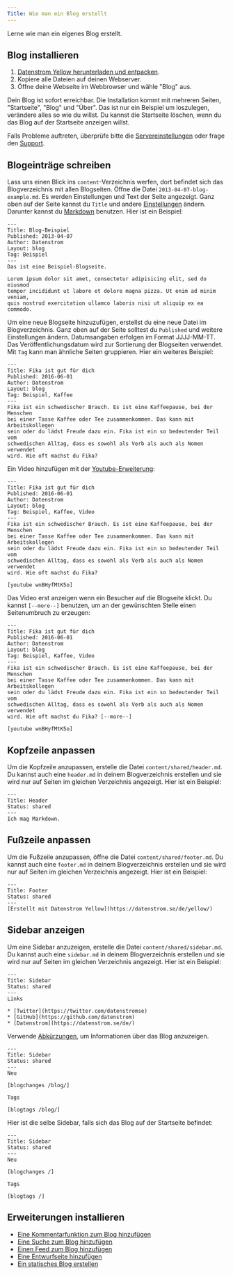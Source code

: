 ```yaml
---
Title: Wie man ein Blog erstellt
---
```

Lerne wie man ein eigenes Blog erstellt.

## Blog installieren

1. [Datenstrom Yellow herunterladen und entpacken](https://github.com/datenstrom/yellow/archive/master.zip).
2. Kopiere alle Dateien auf deinen Webserver.
3. Öffne deine Webseite im Webbrowser und wähle "Blog" aus.

Dein Blog ist sofort erreichbar. Die Installation kommt mit mehreren Seiten, "Startseite", "Blog" und "Über". Das ist nur ein Beispiel um loszulegen, verändere alles so wie du willst. Du kannst die Startseite löschen, wenn du das Blog auf der Startseite anzeigen willst.

Falls Probleme auftreten, überprüfe bitte die [Servereinstellungen](server-configuration) oder frage den [Support](/de/help/).
 
## Blogeinträge schreiben

Lass uns einen Blick ins `content`-Verzeichnis werfen, dort befindet sich das Blogverzeichnis mit allen Blogseiten. Öffne die Datei `2013-04-07-blog-example.md`. Es werden Einstellungen und Text der Seite angezeigt. Ganz oben auf der Seite kannst du `Title` und andere [Einstellungen](markdown-cheat-sheet#einstellungen) ändern. Darunter kannst du [Markdown](markdown-cheat-sheet) benutzen. Hier ist ein Beispiel:

```
---
Title: Blog-Beispiel
Published: 2013-04-07
Author: Datenstrom
Layout: blog
Tag: Beispiel
---
Das ist eine Beispiel-Blogseite.

Lorem ipsum dolor sit amet, consectetur adipisicing elit, sed do eiusmod 
tempor incididunt ut labore et dolore magna pizza. Ut enim ad minim veniam, 
quis nostrud exercitation ullamco laboris nisi ut aliquip ex ea commodo. 
```

Um eine neue Blogseite hinzuzufügen, erstellst du eine neue Datei im Blogverzeichnis. Ganz oben auf der Seite solltest du `Published` und weitere Einstellungen ändern. Datumsangaben erfolgen im Format JJJJ-MM-TT. Das Veröffentlichungsdatum wird zur Sortierung der Blogseiten verwendet. Mit `Tag` kann man ähnliche Seiten gruppieren. Hier ein weiteres Beispiel:

```
---
Title: Fika ist gut für dich
Published: 2016-06-01
Author: Datenstrom
Layout: blog
Tag: Beispiel, Kaffee
---
Fika ist ein schwedischer Brauch. Es ist eine Kaffeepause, bei der Menschen  
bei einer Tasse Kaffee oder Tee zusammenkommen. Das kann mit Arbeitskollegen  
sein oder du lädst Freude dazu ein. Fika ist ein so bedeutender Teil vom 
schwedischen Alltag, dass es sowohl als Verb als auch als Nomen verwendet  
wird. Wie oft machst du Fika?
```

Ein Video hinzufügen mit der [Youtube-Erweiterung](https://github.com/datenstrom/yellow-extensions/tree/master/features/youtube):

```
---
Title: Fika ist gut für dich
Published: 2016-06-01
Author: Datenstrom
Layout: blog
Tag: Beispiel, Kaffee, Video
---
Fika ist ein schwedischer Brauch. Es ist eine Kaffeepause, bei der Menschen  
bei einer Tasse Kaffee oder Tee zusammenkommen. Das kann mit Arbeitskollegen  
sein oder du lädst Freude dazu ein. Fika ist ein so bedeutender Teil vom 
schwedischen Alltag, dass es sowohl als Verb als auch als Nomen verwendet  
wird. Wie oft machst du Fika?

[youtube wnBHyfMtK5o]
```

Das Video erst anzeigen wenn ein Besucher auf die Blogseite klickt. Du kannst `[--more--]` benutzen, um an der gewünschten Stelle einen Seitenumbruch zu erzeugen:

```
---
Title: Fika ist gut für dich
Published: 2016-06-01
Author: Datenstrom
Layout: blog
Tag: Beispiel, Kaffee, Video
---
Fika ist ein schwedischer Brauch. Es ist eine Kaffeepause, bei der Menschen  
bei einer Tasse Kaffee oder Tee zusammenkommen. Das kann mit Arbeitskollegen  
sein oder du lädst Freude dazu ein. Fika ist ein so bedeutender Teil vom 
schwedischen Alltag, dass es sowohl als Verb als auch als Nomen verwendet  
wird. Wie oft machst du Fika? [--more--]

[youtube wnBHyfMtK5o]
```

## Kopfzeile anpassen

Um die Kopfzeile anzupassen, erstelle die Datei `content/shared/header.md`. Du kannst auch eine `header.md` in deinem Blogverzeichnis erstellen und sie wird nur auf Seiten im gleichen Verzeichnis angezeigt. Hier ist ein Beispiel:

```
---
Title: Header
Status: shared
---
Ich mag Markdown.
```

## Fußzeile anpassen

Um die Fußzeile anzupassen, öffne die Datei `content/shared/footer.md`. Du kannst auch eine `footer.md` in deinem Blogverzeichnis erstellen und sie wird nur auf Seiten im gleichen Verzeichnis angezeigt. Hier ist ein Beispiel:

```
---
Title: Footer
Status: shared
---
[Erstellt mit Datenstrom Yellow](https://datenstrom.se/de/yellow/)
```

## Sidebar anzeigen

Um eine Sidebar anzuzeigen, erstelle die Datei `content/shared/sidebar.md`. Du kannst auch eine `sidebar.md` in deinem Blogverzeichnis erstellen und sie wird nur auf Seiten im gleichen Verzeichnis angezeigt. Hier ist ein Beispiel:

```
---
Title: Sidebar
Status: shared
---
Links

* [Twitter](https://twitter.com/datenstromse)
* [GitHub](https://github.com/datenstrom)
* [Datenstrom](https://datenstrom.se/de/)
```

Verwende [Abkürzungen](https://github.com/datenstrom/yellow-extensions/tree/master/features/blog#how-to-show-blog-information), um Informationen über das Blog anzuzeigen.

```
---
Title: Sidebar
Status: shared
---
Neu

[blogchanges /blog/]

Tags

[blogtags /blog/]
```

Hier ist die selbe Sidebar, falls sich das Blog auf der Startseite befindet:

```
---
Title: Sidebar
Status: shared
---
Neu

[blogchanges /]

Tags

[blogtags /]
```

## Erweiterungen installieren

* [Eine Kommentarfunktion zum Blog hinzufügen](https://github.com/datenstrom/yellow-extensions/tree/master/features/disqus)
* [Eine Suche zum Blog hinzufügen](https://github.com/datenstrom/yellow-extensions/tree/master/features/search)
* [Einen Feed zum Blog hinzufügen](https://github.com/datenstrom/yellow-extensions/tree/master/features/feed)
* [Eine Entwurfseite hinzufügen](https://github.com/datenstrom/yellow-extensions/tree/master/features/draft)
* [Ein statisches Blog erstellen](server-configuration#statische-webseite)
